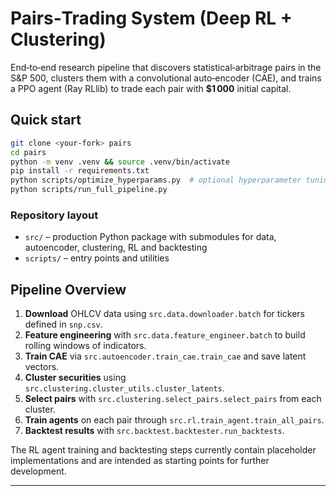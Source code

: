 
# Pairs‑Trading System (Deep RL + Clustering)

End‑to‑end research pipeline that discovers statistical‑arbitrage pairs in the S&P 500, clusters them with a convolutional auto‑encoder (CAE), and trains a PPO agent (Ray RLlib) to trade each pair with **$1 000** initial capital.

## Quick start

```bash
git clone <your‑fork> pairs
cd pairs
python -m venv .venv && source .venv/bin/activate
pip install -r requirements.txt
python scripts/optimize_hyperparams.py  # optional hyperparameter tuning
python scripts/run_full_pipeline.py
```
### Repository layout
- `src/` – production Python package with submodules for data, autoencoder, clustering, RL and backtesting
- `scripts/` – entry points and utilities

## Pipeline Overview

1. **Download** OHLCV data using `src.data.downloader.batch` for tickers defined in `snp.csv`.
2. **Feature engineering** with `src.data.feature_engineer.batch` to build rolling windows of indicators.
3. **Train CAE** via `src.autoencoder.train_cae.train_cae` and save latent vectors.
4. **Cluster securities** using `src.clustering.cluster_utils.cluster_latents`.
5. **Select pairs** with `src.clustering.select_pairs.select_pairs` from each cluster.
6. **Train agents** on each pair through `src.rl.train_agent.train_all_pairs`.
7. **Backtest results** with `src.backtest.backtester.run_backtests`.

The RL agent training and backtesting steps currently contain placeholder
implementations and are intended as starting points for further development.

---

